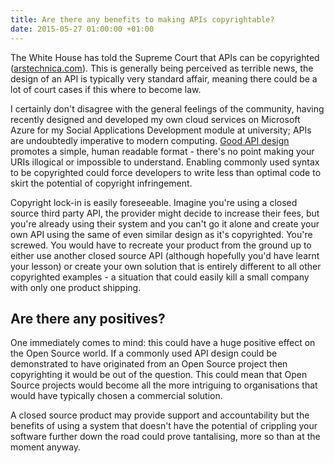 ```yaml
---
title: Are there any benefits to making APIs copyrightable?
date: 2015-05-27 01:00:00 +01:00
---
```


The White House has told the Supreme Court that APIs can be copyrighted ([arstechnica.com](http://arstechnica.com/tech-policy/2015/05/white-house-sides-with-oracle-tells-supreme-court-apis-are-copyrightable/)). This is generally being perceived as terrible news, the design of an API is typically very standard affair, meaning there could be a lot of court cases if this where to become law.

I certainly don't disagree with the general feelings of the community, having recently designed and developed my own cloud services on Microsoft Azure for my Social Applications Development module at university; APIs are undoubtedly imperative to modern computing. [Good API design](http://lcsd05.cs.tamu.edu/slides/keynote.pdf) promotes a simple, human readable format - there's no point making your URIs illogical or impossible to understand. Enabling commonly used syntax to be copyrighted could force developers to write less than optimal code to skirt the potential of copyright infringement.

Copyright lock-in is easily foreseeable. Imagine you're using a closed source third party API, the provider might decide to increase their fees, but you're already using their system and you can't go it alone and create your own API using the same of even similar design as it's copyrighted. You're screwed. You would have to recreate your product from the ground up to either use another closed source API (although hopefully you'd have learnt your lesson) or create your own solution that is entirely different to all other copyrighted examples - a situation that could easily kill a small company with only one product shipping.

## Are there any positives?

One immediately comes to mind: this could have a huge positive effect on the Open Source world. If a commonly used API design could be demonstrated to have originated from an Open Source project then copyrighting it would be out of the question. This could mean that Open Source projects would become all the more intriguing to organisations that would have typically chosen a commercial solution.

A closed source product may provide support and accountability but the benefits of using a system that doesn't have the potential of crippling your software further down the road could prove tantalising, more so than at the moment anyway.